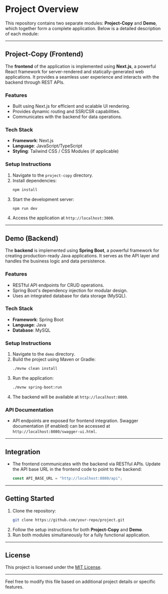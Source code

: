 # Project Overview

This repository contains two separate modules: **Project-Copy** and **Demo**, which together form a complete application. Below is a detailed description of each module:

---

## **Project-Copy** (Frontend)
The **frontend** of the application is implemented using **Next.js**, a powerful React framework for server-rendered and statically-generated web applications. It provides a seamless user experience and interacts with the backend through REST APIs.

### Features
- Built using Next.js for efficient and scalable UI rendering.
- Provides dynamic routing and SSR/CSR capabilities.
- Communicates with the backend for data operations.

### Tech Stack
- **Framework**: Next.js
- **Language**: JavaScript/TypeScript
- **Styling**: Tailwind CSS / CSS Modules (if applicable)

### Setup Instructions
1. Navigate to the `project-copy` directory.
2. Install dependencies:
   ```bash
   npm install
   ```
3. Start the development server:
   ```bash
   npm run dev
   ```
4. Access the application at `http://localhost:3000`.

---

## **Demo** (Backend)
The **backend** is implemented using **Spring Boot**, a powerful framework for creating production-ready Java applications. It serves as the API layer and handles the business logic and data persistence.

### Features
- RESTful API endpoints for CRUD operations.
- Spring Boot's dependency injection for modular design.
- Uses an integrated database for data storage (MySQL).

### Tech Stack
- **Framework**: Spring Boot
- **Language**: Java
- **Database**: MySQL 

### Setup Instructions
1. Navigate to the `demo` directory.
2. Build the project using Maven or Gradle:
   ```bash
   ./mvnw clean install
   ```
3. Run the application:
   ```bash
   ./mvnw spring-boot:run
   ```
4. The backend will be available at `http://localhost:8080`.

### API Documentation
- API endpoints are exposed for frontend integration. Swagger documentation (if enabled) can be accessed at `http://localhost:8080/swagger-ui.html`.

---

## Integration
- The frontend communicates with the backend via RESTful APIs. Update the API base URL in the frontend code to point to the backend:
  ```js
  const API_BASE_URL = "http://localhost:8080/api";
  ```

---

## Getting Started
1. Clone the repository:
   ```bash
   git clone https://github.com/your-repo/project.git
   ```
2. Follow the setup instructions for both **Project-Copy** and **Demo**.
3. Run both modules simultaneously for a fully functional application.

---

## License
This project is licensed under the [MIT License](LICENSE).

---

Feel free to modify this file based on additional project details or specific features.
